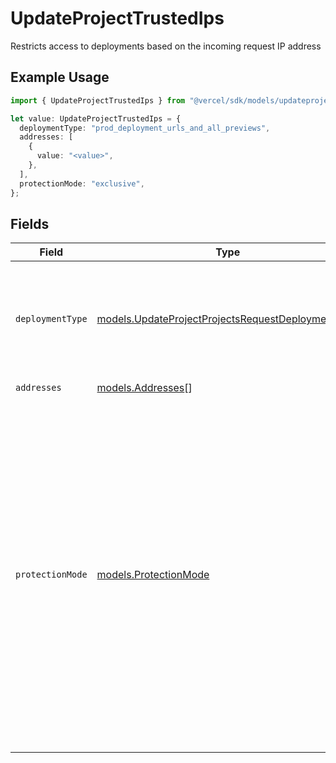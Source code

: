 # UpdateProjectTrustedIps

Restricts access to deployments based on the incoming request IP address

## Example Usage

```typescript
import { UpdateProjectTrustedIps } from "@vercel/sdk/models/updateprojectop.js";

let value: UpdateProjectTrustedIps = {
  deploymentType: "prod_deployment_urls_and_all_previews",
  addresses: [
    {
      value: "<value>",
    },
  ],
  protectionMode: "exclusive",
};
```

## Fields

| Field                                                                                                                                                                                                                                                                   | Type                                                                                                                                                                                                                                                                    | Required                                                                                                                                                                                                                                                                | Description                                                                                                                                                                                                                                                             |
| ----------------------------------------------------------------------------------------------------------------------------------------------------------------------------------------------------------------------------------------------------------------------- | ----------------------------------------------------------------------------------------------------------------------------------------------------------------------------------------------------------------------------------------------------------------------- | ----------------------------------------------------------------------------------------------------------------------------------------------------------------------------------------------------------------------------------------------------------------------- | ----------------------------------------------------------------------------------------------------------------------------------------------------------------------------------------------------------------------------------------------------------------------- |
| `deploymentType`                                                                                                                                                                                                                                                        | [models.UpdateProjectProjectsRequestDeploymentType](../models/updateprojectprojectsrequestdeploymenttype.md)                                                                                                                                                            | :heavy_check_mark:                                                                                                                                                                                                                                                      | Specify if the Trusted IPs will apply to every Deployment Target or just Preview                                                                                                                                                                                        |
| `addresses`                                                                                                                                                                                                                                                             | [models.Addresses](../models/addresses.md)[]                                                                                                                                                                                                                            | :heavy_check_mark:                                                                                                                                                                                                                                                      | N/A                                                                                                                                                                                                                                                                     |
| `protectionMode`                                                                                                                                                                                                                                                        | [models.ProtectionMode](../models/protectionmode.md)                                                                                                                                                                                                                    | :heavy_check_mark:                                                                                                                                                                                                                                                      | exclusive: ip match is enough to bypass deployment protection (regardless of other settings). additional: ip must match + any other protection should be also provided (password, vercel auth, shareable link, automation bypass header, automation bypass query param) |